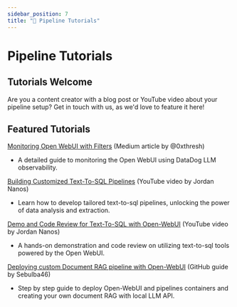 ```yaml
---
sidebar_position: 7
title: "📖 Pipeline Tutorials"
---
```


# Pipeline Tutorials

## Tutorials Welcome

Are you a content creator with a blog post or YouTube video about your pipeline setup? Get in touch
with us, as we'd love to feature it here!

## Featured Tutorials

[Monitoring Open WebUI with Filters](https://medium.com/@0xthresh/monitor-open-webui-with-datadog-llm-observability-620ef3a598c6) (Medium article by @0xthresh)

- A detailed guide to monitoring the Open WebUI using DataDog LLM observability.

[Building Customized Text-To-SQL Pipelines](https://www.youtube.com/watch?v=y7frgUWrcT4) (YouTube video by Jordan Nanos)

- Learn how to develop tailored text-to-sql pipelines, unlocking the power of data analysis and extraction.

[Demo and Code Review for Text-To-SQL with Open-WebUI](https://www.youtube.com/watch?v=iLVyEgxGbg4) (YouTube video by Jordan Nanos)

- A hands-on demonstration and code review on utilizing text-to-sql tools powered by the Open WebUI.

[Deploying custom Document RAG pipeline with Open-WebUI](https://github.com/Sebulba46/document-RAG-pipeline) (GitHub guide by Sebulba46)

- Step by step guide to deploy Open-WebUI and pipelines containers and creating your own document RAG with local LLM API.
